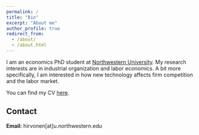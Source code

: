 ```yaml
---
permalink: /
title: "Bio"
excerpt: "About me"
author_profile: true
redirect_from: 
  - /about/
  - /about.html
---
```


I am an economics PhD student at [Northwestern University](https://economics.northwestern.edu/ "Northwestern Economics"). My research interests are in industrial organization and labor economics. A bit more specifically, I am interested in how new technology affects firm competition and the labor market.

You can find my CV [here](https://hirvj.github.io/files/CV-Hirvonen.pdf "CV").

## Contact

**Email:** hirvonen[at]u.northwestern.edu